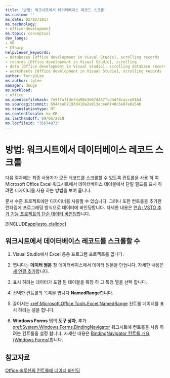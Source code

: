```yaml
---
title: '방법: 워크시트에서 데이터베이스 레코드 스크롤'
ms.custom: ''
ms.date: 02/02/2017
ms.technology:
- office-development
ms.topic: conceptual
dev_langs:
- VB
- CSharp
helpviewer_keywords:
- databases [Office development in Visual Studio], scrolling records
- records [Office development in Visual Studio], scrolling
- data [Office development in Visual Studio], scrolling database records
- worksheets [Office development in Visual Studio], scrolling records
author: TerryGLee
ms.author: tglee
manager: douge
ms.workload:
- office
ms.openlocfilehash: 7e9ffaffdefda98e3e074467fcd4df8cacce91b4
ms.sourcegitcommit: 6944ceb7193d410a2a913ecee6f40c6e87e8a54b
ms.translationtype: MT
ms.contentlocale: ko-KR
ms.lasthandoff: 09/06/2018
ms.locfileid: "35674873"
---
```

# <a name="how-to-scroll-through-database-records-in-a-worksheet"></a>방법: 워크시트에서 데이터베이스 레코드 스크롤
  다음 절차에는 최종 사용자가 모든 레코드를 스크롤할 수 있도록 컨트롤을 사용 하 여 Microsoft Office Excel 워크시트에서 데이터베이스 테이블에서 단일 필드를 표시 하려면 디자이너를 사용 하는 방법을 보여 줍니다.  
  
 문서 수준 프로젝트에만 디자이너를 사용할 수 있습니다. 그러나 또한 컨트롤을 추가한 런타임에 프로그래밍 방식으로 데이터에 바인딩합니다. 자세한 내용은 [연습: VSTO 추가 기능 프로젝트의 단순 데이터 바인딩](../vsto/walkthrough-simple-data-binding-in-vsto-add-in-project.md)합니다.  
  
 [!INCLUDE[appliesto_xlalldoc](../vsto/includes/appliesto-xlalldoc-md.md)]  
  
## <a name="to-scroll-through-database-records-in-a-worksheet"></a>워크시트에서 데이터베이스 레코드를 스크롤할 수  
  
1.  Visual Studio에서 Excel 응용 프로그램 프로젝트를 엽니다.  
  
2.  엽니다는 **데이터 원본** 창 데이터베이스에서 데이터 원본을 만듭니다. 자세한 내용은 [새 연결 추가](../data-tools/add-new-connections.md)합니다.  
  
3.  표시 하려는 데이터가 포함 된 테이블을 확장 하 고 특정 열을 선택 합니다.  
  
4.  선택한 컨트롤의 목록을 엽니다 **NamedRange**합니다.  
  
5.  끌어서는 <xref:Microsoft.Office.Tools.Excel.NamedRange> 컨트롤 데이터를 표시 하려는 셀을 합니다.  
  
6.  **Windows Forms** 탭의 **도구 상자**, 추가 <xref:System.Windows.Forms.BindingNavigator> 워크시트에 컨트롤을 사용 하려는 컨트롤을 설정 합니다. 자세한 내용은 [BindingNavigator 컨트롤 개요 &#40;Windows Forms&#41;](/dotnet/framework/winforms/controls/bindingnavigator-control-overview-windows-forms)합니다.  
  
## <a name="see-also"></a>참고자료  
 [Office 솔루션의 컨트롤에 데이터 바인딩](../vsto/binding-data-to-controls-in-office-solutions.md)  
  
  